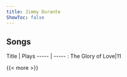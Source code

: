 ```yaml
---
title: Jimmy Durante
ShowToc: false
---
```


## Songs
Title | Plays 
----- | ----- : 
The Glory of Love|11

{{< more >}}